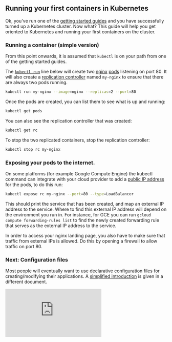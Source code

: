## Running your first containers in Kubernetes

Ok, you've run one of the [getting started guides](../docs/getting-started-guides/) and you have
successfully turned up a Kubernetes cluster.  Now what?  This guide will help you get oriented
to Kubernetes and running your first containers on the cluster.

### Running a container (simple version)

From this point onwards, it is assumed that `kubectl` is on your path from one of the getting started guides.

The [`kubectl run`](/docs/kubectl_run.md) line below will create two [nginx](https://registry.hub.docker.com/_/nginx/) [pods](/docs/pods.md) listening on port 80. It will also create a [replication controller](/docs/replication-controller.md) named `my-nginx` to ensure that there are always two pods running.

```bash
kubectl run my-nginx --image=nginx --replicas=2 --port=80
```

Once the pods are created, you can list them to see what is up and running:
```bash
kubectl get pods
```

You can also see the replication controller that was created:
```bash
kubectl get rc
```

To stop the two replicated containers, stop the replication controller:
```bash
kubectl stop rc my-nginx
```

### Exposing your pods to the internet.
On some platforms (for example Google Compute Engine) the kubectl command can integrate with your cloud provider to add a [public IP address](/docs/services.md#external-services) for the pods,
to do this run:

```bash
kubectl expose rc my-nginx --port=80 --type=LoadBalancer
```

This should print the service that has been created, and map an external IP address to the service. Where to find this external IP address will depend on the environment you run in. For instance, for GCE you can run `gcloud compute forwarding-rules list` to find the newly created forwarding rule that serves as the external IP address to the service.

In order to access your nginx landing page, you also have to make sure that traffic from external IPs is allowed. Do this by opening a firewall to allow traffic on port 80.

### Next: Configuration files
Most people will eventually want to use declarative configuration files for creating/modifying their applications.  A [simplified introduction](simple-yaml.md)
is given in a different document.


[![Analytics](https://kubernetes-site.appspot.com/UA-36037335-10/GitHub/examples/simple-nginx.md?pixel)]()
